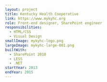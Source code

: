 ```yaml
---
layout: project
title: Kentucky Health Cooperative
link: https://www.mykyhc.org
role: Front-end designer, SharePoint engineer
responsibilities:
  - HTML/CSS
  - Visual Design
smallImage: mykyhc-logo.png
largeImage: mykyhc-large-001.png
builtWith:
  - SharePoint 2010
  - LESS
  - .NET
startYear: 2013
endYear: 2015
---
```

